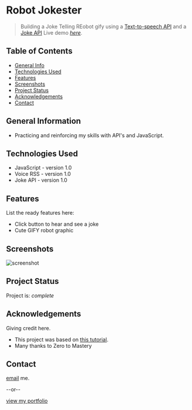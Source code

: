 # Robot Jokester
> Building a Joke Telling REobot gify using a [Text-to-speech API](http://www.voicerss.org/) and a [Joke API](https://sv443.net/jokeapi/v2/)
> Live demo [_here_](https://codelikeagirl29.github.io/robot-jokes/).

## Table of Contents
* [General Info](#general-information)
* [Technologies Used](#technologies-used)
* [Features](#features)
* [Screenshots](#screenshots)
* [Project Status](#project-status)
* [Acknowledgements](#acknowledgements)
* [Contact](#contact)


## General Information
- Practicing and reinforcing my skills with API's and JavaScript.


## Technologies Used
- JavaScript - version 1.0
- Voice RSS - version 1.0
- Joke API - version 1.0


## Features
List the ready features here:
- Click button to hear and see a joke
- Cute GIFY robot graphic


## Screenshots
![screenshot](https://res.cloudinary.com/codelikeagirl29/image/upload/v1662288019/Cloudinary_Management_Console_-_Media_Library_umazfi.gif)


## Project Status
Project is:  _complete_ 


## Acknowledgements
Giving credit here.
- This project was based on [this tutorial](https://www.udemy.com/course/javascript-web-projects-to-build-your-portfolio-resume/learn/lecture/19399930#overview).
- Many thanks to Zero to Mastery


## Contact
[email](mailto:codelikeagirl91@gmail.com) me.

--or--

<a href="http://lindseyk.dev">view my portfolio</a>
